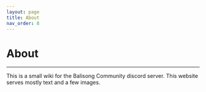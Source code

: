 ```yaml
---
layout: page
title: About
nav_order: 8
---
```


# About
---
This is a small wiki for the Balisong Community discord server. This website serves mostly text and a few images. 